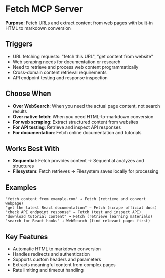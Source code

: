 # Fetch MCP Server

**Purpose**: Fetch URLs and extract content from web pages with built-in HTML to markdown conversion

## Triggers
- URL fetching requests: "fetch this URL", "get content from website"
- Web scraping needs for documentation or research
- Need to retrieve and process web content programmatically
- Cross-domain content retrieval requirements
- API endpoint testing and response inspection

## Choose When
- **Over WebSearch**: When you need the actual page content, not search results
- **Over native fetch**: When you need HTML-to-markdown conversion
- **For web scraping**: Extract structured content from websites
- **For API testing**: Retrieve and inspect API responses
- **For documentation**: Fetch online documentation and tutorials

## Works Best With
- **Sequential**: Fetch provides content → Sequential analyzes and structures
- **Filesystem**: Fetch retrieves → Filesystem saves locally for processing

## Examples
```
"fetch content from example.com" → Fetch (retrieve and convert webpage)
"get the latest React documentation" → Fetch (scrape official docs)
"check API endpoint response" → Fetch (test and inspect API)
"download tutorial content" → Fetch (retrieve learning materials)
"search for React hooks" → WebSearch (find relevant pages first)
```

## Key Features
- Automatic HTML to markdown conversion
- Handles redirects and authentication
- Supports custom headers and parameters
- Extracts meaningful content from complex pages
- Rate limiting and timeout handling
